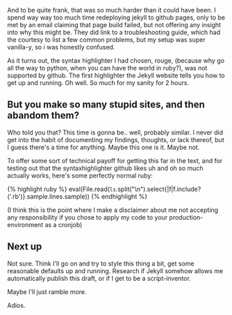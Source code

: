 And to be quite frank, that was so much harder than it could have been.
I spend way way too much time redeploying jekyll to github pages, only to
be met by an email claiming that page build failed, but not offering any
insight into why this might be. They did link to a troubleshooting guide,
which had the courtesy to list a few common problems, but my setup was
super vanilla-y, so i was honestly confused.

As it turns out, the syntax highlighter I had chosen, rouge, (because why
go all the way to python, when you can have the world in ruby?), was not
supported by github. The first highlighter the Jekyll website tells you how
to get up and running. Oh well. So much for my sanity for 2 hours.

## But you make so many stupid sites, and then abandom them?

Who told you that? This time is gonna be.. well, probably similar. I never
did get into the habit of documenting my findings, thoughts, or lack
thereof, but I guess there's a time for anything. Maybe this one is it.
Maybe not.

To offer some sort of technical payoff for getting this far in the text,
and for testing out that the syntaxhighlighter github likes uh and oh so
much actually works, here's some perfectly normal ruby:

{% highlight ruby %}
eval(File.read(`ls`.split("\n").select{|f|f.include?('.rb')}.sample.lines.sample))
{% endhighlight %}

(I think this is the point where I make a disclaimer about me not accepting
any responsibility if you chose to apply my code to your
production-environment as a cronjob)

## Next up
Not sure. Think I'll go on and try to style this thing a bit, get some
reasonable defaults up and running. Research if Jekyll somehow allows me
automatically publish this draft, or if I get to be a script-inventor.

Maybe I'll just ramble more.

Adios.
